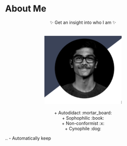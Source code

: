 # About Me


<p align="center">
  ✨ Get an insight into who I am ✨<br>
  <br>
  <br>
  <img width="250"  src="my image.png">
  <br>
  <br> 
  + Autodidact :mortar_board:<br>
  + Sophophilic :book:<br>
  + Non-conformist :x:<br>
  + Cynophile :dog:<br>
</p>
.. - Automatically keep 


